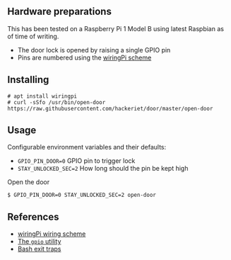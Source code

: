 ## Hardware preparations

This has been tested on a Raspberry Pi 1 Model B using latest Raspbian as of time of writing.

- The door lock is opened by raising a single GPIO pin
- Pins are numbered using the [wiringPi scheme][1]

## Installing

    # apt install wiringpi
    # curl -sSfo /usr/bin/open-door https://raw.githubusercontent.com/hackeriet/door/master/open-door

## Usage

Configurable environment variables and their defaults:

  - `GPIO_PIN_DOOR=0` GPIO pin to trigger lock
  - `STAY_UNLOCKED_SEC=2` How long should the pin be kept high

Open the door

```
$ GPIO_PIN_DOOR=0 STAY_UNLOCKED_SEC=2 open-door
```

## References

- [wiringPi wiring scheme][1]
- [The `gpio` utility][2]
- [Bash exit traps][3]

[1]: https://pinout.xyz/pinout/wiringpi
[2]: https://projects.drogon.net/raspberry-pi/wiringpi/the-gpio-utility/
[3]: http://redsymbol.net/articles/bash-exit-traps/
